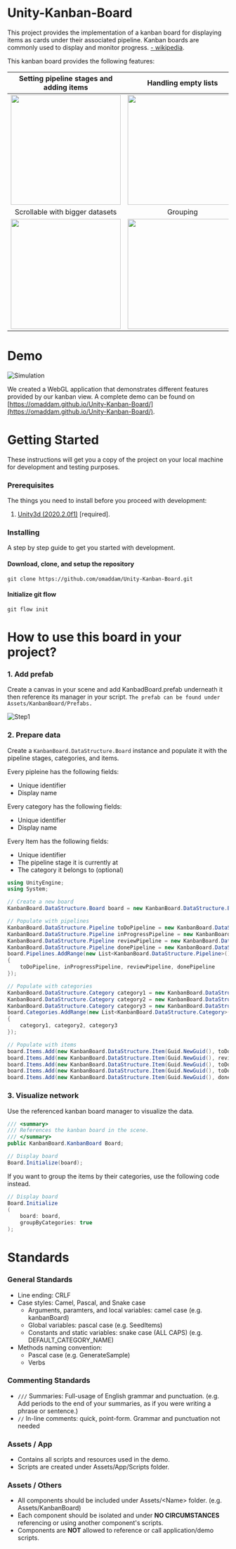 # Unity-Kanban-Board

This project provides the implementation of a kanban board for displaying items as cards under their associated pipeline. Kanban boards are commonly used to display and monitor progress. [- wikipedia](https://en.wikipedia.org/wiki/Kanban_board). 

This kanban board provides the following features:


| Setting pipeline stages and adding items | Handling empty lists | 
| :-----: | :-------: |
| <img src="docs/FeatureBoard.PNG" height="250" /> | <img src="docs/FeatureEmpty.PNG" height="250" /> |
| Scrollable with bigger datasets | Grouping |
| <img src="docs/FeatureScrollbar.PNG" height="250" /> | <img src="docs/FeatureGroups.PNG" height="250" /> |

# Demo

![Simulation](docs/Simulation.gif)

We created a WebGL application that demonstrates different features provided by our kanban view.
A complete demo can be found on [https://omaddam.github.io/Unity-Kanban-Board/](https://omaddam.github.io/Unity-Kanban-Board/).

# Getting Started

These instructions will get you a copy of the project on your local machine for development and testing purposes.

### Prerequisites

The things you need to install before you proceed with development:

1) [Unity3d (2020.2.0f1)](https://unity3d.com/get-unity/download/archive) [required].

### Installing

A step by step guide to get you started with development.

#### Download, clone, and setup the repository

```git
git clone https://github.com/omaddam/Unity-Kanban-Board.git
```

#### Initialize git flow

```git
git flow init
```

# How to use this board in your project?

### 1. Add prefab
Create a canvas in your scene and add KanbadBoard.prefab underneath it then reference its manager in your script. `The prefab can be found under Assets/KanbanBoard/Prefabs.`

![Step1](docs/Step1.png)

### 2. Prepare data
Create a `KanbanBoard.DataStructure.Board` instance and populate it with the pipeline stages, categories, and items.

Every pipleine has the following fields:
* Unique identifier
* Display name
  
Every category has the following fields:
* Unique identifier
* Display name

Every Item has the following fields:
* Unique identifier
* The pipeline stage it is currently at
* The category it belongs to (optional)

```C#
using UnityEngine;
using System;

// Create a new board
KanbanBoard.DataStructure.Board board = new KanbanBoard.DataStructure.Board();

// Populate with pipelines
KanbanBoard.DataStructure.Pipeline toDoPipeline = new KanbanBoard.DataStructure.Pipeline("TO DO");
KanbanBoard.DataStructure.Pipeline inProgressPipeline = new KanbanBoard.DataStructure.Pipeline("IN PROGRESS");
KanbanBoard.DataStructure.Pipeline reviewPipeline = new KanbanBoard.DataStructure.Pipeline("REVIEW");
KanbanBoard.DataStructure.Pipeline donePipeline = new KanbanBoard.DataStructure.Pipeline("DONE");
board.Pipelines.AddRange(new List<KanbanBoard.DataStructure.Pipeline>()
{
    toDoPipeline, inProgressPipeline, reviewPipeline, donePipeline
});

// Populate with categories
KanbanBoard.DataStructure.Category category1 = new KanbanBoard.DataStructure.Category("Category 1");
KanbanBoard.DataStructure.Category category2 = new KanbanBoard.DataStructure.Category("Category 2");
KanbanBoard.DataStructure.Category category3 = new KanbanBoard.DataStructure.Category("Category 3");
board.Categories.AddRange(new List<KanbanBoard.DataStructure.Category>()
{
    category1, category2, category3
});

// Populate with items
board.Items.Add(new KanbanBoard.DataStructure.Item(Guid.NewGuid(), toDoPipeline, category1));
board.Items.Add(new KanbanBoard.DataStructure.Item(Guid.NewGuid(), reviewPipeline, category1));
board.Items.Add(new KanbanBoard.DataStructure.Item(Guid.NewGuid(), toDoPipeline, null));
board.Items.Add(new KanbanBoard.DataStructure.Item(Guid.NewGuid(), toDoPipeline, category2));
board.Items.Add(new KanbanBoard.DataStructure.Item(Guid.NewGuid(), donePipeline, null));

```
### 3. Visualize network
Use the referenced kanban board manager to visualize the data.

```C#
/// <summary>
/// References the kanban board in the scene.
/// </summary>
public KanbanBoard.KanbanBoard Board;
```

```C#
// Display board
Board.Initialize(board);
```

If you want to group the items by their categories, use the following code instead.

```C#
// Display board
Board.Initialize
(
    board: board,
    groupByCategories: true
);
```

# Standards

### General Standards

* Line ending: CRLF
* Case styles: Camel, Pascal, and Snake case
  * Arguments, paramters, and local variables: camel case (e.g. kanbanBoard)
  * Global variables: pascal case (e.g. SeedItems)
  * Constants and static variables: snake case (ALL CAPS) (e.g. DEFAULT_CATEGORY_NAME)
* Methods naming convention:
  * Pascal case (e.g. GenerateSample)
  * Verbs

### Commenting Standards

* `///` Summaries: Full-usage of English grammar and punctuation. (e.g. Add periods to the end of your summaries, as if you were writing a phrase or sentence.)
*  `//` In-line comments: quick, point-form. Grammar and punctuation not needed

### Assets / App

* Contains all scripts and resources used in the demo.
* Scripts are created under Assets/App/Scripts folder.

### Assets / Others

* All components should be included under Assets/\<Name> folder. (e.g. Assets/KanbanBoard)
* Each component should be isolated and under **NO CIRCUMSTANCES** referencing or using another component's scripts.
* Components are **NOT** allowed to reference or call application/demo scripts.